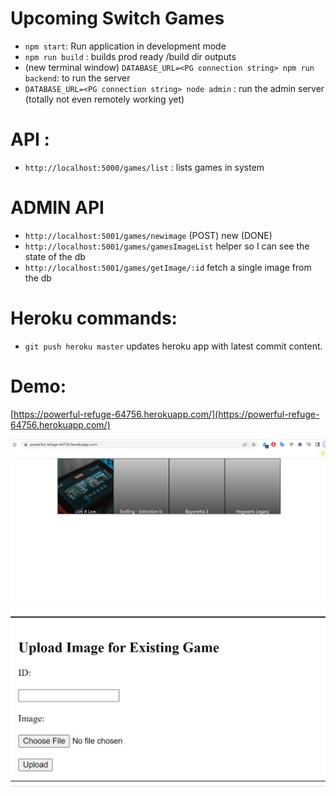 # Upcoming Switch Games
- `npm start`: Run application in development mode
- `npm run build` : builds prod ready /build dir outputs
- (new terminal window) `DATABASE_URL=<PG connection string> npm run backend`: to run the server
- `DATABASE_URL=<PG connection string> node admin` : run the admin server (totally not even remotely working yet)

# API :
- `http://localhost:5000/games/list` : lists games in system

# ADMIN API
- `http://localhost:5001/games/newimage` (POST) new (DONE)
- `http://localhost:5001/games/gamesImageList` helper so I can see the state of the db
- `http://localhost:5001/games/getImage/:id` fetch a single image from the db

# Heroku commands:
-  `git push heroku master` updates heroku app with latest commit content.


# Demo:
[https://powerful-refuge-64756.herokuapp.com/](https://powerful-refuge-64756.herokuapp.com/)

![example image of public app](/docs/exampleImageA.png)
![example image of admin app](/docs/exampleImageB.JPG)
